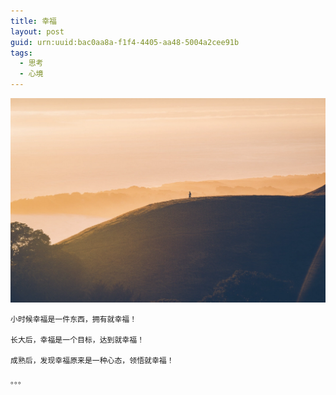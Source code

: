 ```yaml
---
title: 幸福
layout: post
guid: urn:uuid:bac0aa8a-f1f4-4405-aa48-5004a2cee91b
tags:
  - 思考
  - 心境
---
```



[![](/media/files/2015/05/01/xf.png)](http://7vikpt.com1.z0.glb.clouddn.com/xf.png)

```
小时候幸福是一件东西，拥有就幸福！

长大后，幸福是一个目标，达到就幸福！

成熟后，发现幸福原来是一种心态，领悟就幸福！

。。。
```
